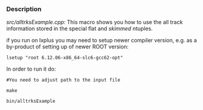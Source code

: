### Description

*src/alltrksExample.cpp:* This macro shows you how to use the all track information stored in the 
special flat and _skimmed_ ntuples.

if you run on lxplus you may need to setup newer compiler version,
e.g. as a by-product of setting up of newer ROOT version:

`lsetup "root 6.12.06-x86_64-slc6-gcc62-opt"`

In order to run it do:

`#You need to adjust path to the input file`

`make`

`bin/alltrksExample`

